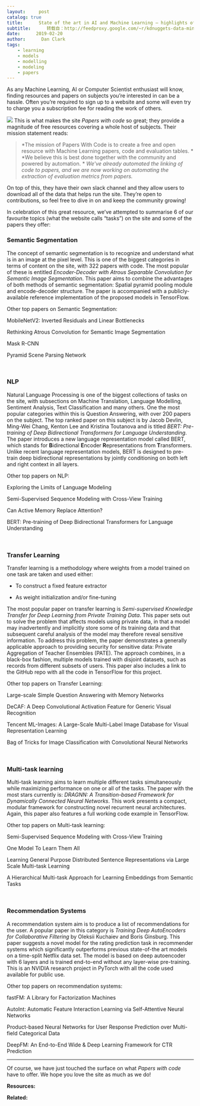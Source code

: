 ```yaml
---
layout:     post
catalog: true
title:      State of the art in AI and Machine Learning – highlights of papers with code
subtitle:      转载自：http://feedproxy.google.com/~r/kdnuggets-data-mining-analytics/~3/jQowHSK75vw/paperswithcode-ai-machine-learning-highlights.html
date:      2019-02-20
author:      Dan Clark
tags:
    - learning
    - models
    - modelling
    - modeling
    - papers
---
```


As any Machine Learning, AI or Computer Scientist enthusiast will know, finding resources and papers on subjects you’re interested in can be a hassle. Often you’re required to sign up to a website and some will even try to charge you a subscription fee for reading the work of others.

![](https://www.kdnuggets.com/wp-content/uploads/papers-with-code.jpg)
This is what makes the site *Papers with code* so great; they provide a magnitude of free resources covering a whole host of subjects. Their mission statement reads:

> *The mission of Papers With Code is to create a free and open resource with Machine Learning papers, code and evaluation tables. *
*We believe this is best done together with the community and powered by automation. *
*We've already automated the linking of code to papers, and we are now working on automating the extraction of evaluation metrics from papers.*

On top of this, they have their own slack channel and they allow users to download all of the data that helps run the site. They’re open to contributions, so feel free to dive in on and keep the community growing!

In celebration of this great resource, we’ve attempted to summarise 6 of our favourite topics (what the website calls “tasks”) on the site and some of the papers they offer:

### **Semantic Segmentation**

The concept of semantic segmentation is to recognize and understand what is in an image at the pixel level. This is one of the biggest categories in terms of content on the site, with 322 papers with code. The most popular of these is entitled *Encoder-Decoder with Atrous Separable Convolution for Semantic Image Segmentation*. This paper aims to combine the advantages of both methods of semantic segmentation: Spatial pyramid pooling module and encode-decoder structure. The paper is accompanied with a publicly-available reference implementation of the proposed models in TensorFlow.

Other top papers on Semantic Segmentation:

MobileNetV2: Inverted Residuals and Linear Bottlenecks

Rethinking Atrous Convolution for Semantic Image Segmentation

Mask R-CNN

Pyramid Scene Parsing Network

 

### **NLP**

Natural Language Processing is one of the biggest collections of tasks on the site, with subsections on Machine Translation, Language Modelling, Sentiment Analysis, Text Classification and many others. One the most popular categories within this is Question Answering, with over 200 papers on the subject. The top ranked paper on this subject is by Jacob Devlin, Ming-Wei Chang, Kenton Lee and Kristina Toutanova and is titled *BERT: Pre-training of Deep Bidirectional Transformers for Language Understanding*. The paper introduces a new language representation model called BERT, which stands for **B**idirectional **E**ncoder **R**epresentations from **T**ransformers. Unlike recent language representation models, BERT is designed to pre-train deep bidirectional representations by jointly conditioning on both left and right context in all layers.

Other top papers on NLP:

Exploring the Limits of Language Modeling

Semi-Supervised Sequence Modeling with Cross-View Training

Can Active Memory Replace Attention?

BERT: Pre-training of Deep Bidirectional Transformers for Language Understanding

 

### **Transfer Learning**

Transfer learning is a methodology where weights from a model trained on one task are taken and used either:

- To construct a fixed feature extractor

- As weight initialization and/or fine-tuning


The most popular paper on transfer learning is *Semi-supervised Knowledge Transfer for Deep Learning from Private Training Data*. This paper sets out to solve the problem that affects models using private data, in that a model may inadvertently and implicitly store some of its training data and that subsequent careful analysis of the model may therefore reveal sensitive information. To address this problem, the paper demonstrates a generally applicable approach to providing security for sensitive data: Private Aggregation of Teacher Ensembles (PATE). The approach combines, in a black-box fashion, multiple models trained with disjoint datasets, such as records from different subsets of users. This paper also includes a link to the GitHub repo with all the code in TensorFlow for this project.

Other top papers on Transfer Learning:

Large-scale Simple Question Answering with Memory Networks

DeCAF: A Deep Convolutional Activation Feature for Generic Visual Recognition

Tencent ML-Images: A Large-Scale Multi-Label Image Database for Visual Representation Learning

Bag of Tricks for Image Classification with Convolutional Neural Networks

 

### **Multi-task learning**

Multi-task learning aims to learn multiple different tasks simultaneously while maximizing performance on one or all of the tasks. The paper with the most stars currently is: *DRAGNN: A Transition-based Framework for Dynamically Connected Neural Networks*. This work presents a compact, modular framework for constructing novel recurrent neural architectures. Again, this paper also features a full working code example in TensorFlow.

Other top papers on Multi-task learning:

Semi-Supervised Sequence Modeling with Cross-View Training

One Model To Learn Them All

Learning General Purpose Distributed Sentence Representations via Large Scale Multi-task Learning

A Hierarchical Multi-task Approach for Learning Embeddings from Semantic Tasks

 

### **Recommendation Systems**

A recommendation system aim is to produce a list of recommendations for the user. A popular paper in this category is *Training Deep AutoEncoders for Collaborative Filtering* by Oleksii Kuchaiev and Boris Ginsburg. This paper suggests a novel model for the rating prediction task in recommender systems which significantly outperforms previous state-of-the art models on a time-split Netflix data set. The model is based on deep autoencoder with 6 layers and is trained end-to-end without any layer-wise pre-training. This is an NVIDIA research project in PyTorch with all the code used available for public use.

Other top papers on recommendation systems:

fastFM: A Library for Factorization Machines

AutoInt: Automatic Feature Interaction Learning via Self-Attentive Neural Networks

Product-based Neural Networks for User Response Prediction over Multi-field Categorical Data

DeepFM: An End-to-End Wide & Deep Learning Framework for CTR Prediction

****

Of course, we have just touched the surface on what *Papers with code* have to offer. We hope you love the site as much as we do!

**Resources:**

**Related:**


